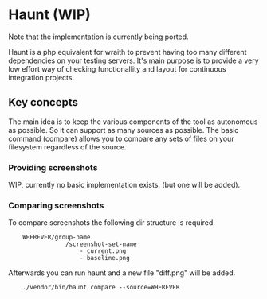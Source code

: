 # Haunt (WIP)

Note that the implementation is currently being ported. 

Haunt is a php equivalent for wraith to prevent having too many different
dependencies on your testing servers. It's main purpose is to provide 
a very low effort way of checking functionallity and layout for 
continuous integration projects. 

## Key concepts
The main idea is to keep the various components of the tool as autonomous
as possible. So it can support as many sources as possible. The basic 
command (compare) allows you to compare any sets of files on your filesystem
regardless of the source. 

### Providing screenshots
WIP, currently no basic implementation exists. (but one will be added). 

### Comparing screenshots
To compare screenshots the following dir structure is required. 

``` 
    WHEREVER/group-name
                /screenshot-set-name
                    - current.png
                    - baseline.png
```

Afterwards you can run haunt and a new file "diff.png" will be added. 

``` 
    ./vendor/bin/haunt compare --source=WHEREVER
```